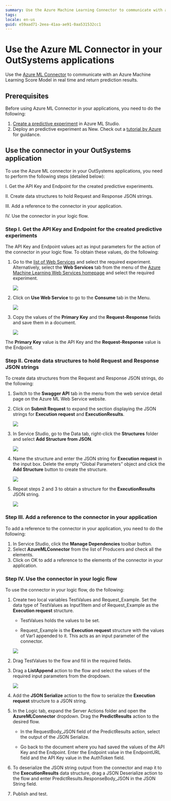 ```yaml
---
summary: Use the Azure Machine Learning Connector to communicate with an Azure Machine Learning Score Model in real time and return prediction results.
tags:
locale: en-us
guid: e59aad71-2eea-41aa-ae91-0aa531532cc1
---
```


# Use the Azure ML Connector in your OutSystems applications

Use the [Azure ML Connector](https://www.outsystems.com/forge/component-overview/5657/azure-ml-connector) to communicate with an Azure Machine Learning Score Model in real time and return prediction results.

## Prerequisites

Before using Azure ML Connector in your applications, you need to do the following:

1. [Create a predictive experiment](https://docs.microsoft.com/en-us/azure/machine-learning/studio/create-experiment) in Azure ML Studio.
1. Deploy an predictive experiment as New. Check out a [tutorial by Azure](https://docs.microsoft.com/en-us/azure/machine-learning/classic/tutorial-part3-credit-risk-deploy) for guidance.

## Use the connector in your OutSystems application

To use the Azure ML connector in your OutSystems applications, you need to perform the following steps (detailed below):

I. Get the API Key and Endpoint for the created predictive experiments.

II. Create data structures to hold Request and Response JSON strings.

III. Add a reference to the connector in your application.

IV. Use the connector in your logic flow.

### Step I. Get the API Key and Endpoint for the created predictive experiments

The API Key and Endpoint values act as input parameters for the action of the connector in your logic flow. To obtain these values, do the following:

1. Go to the [list of Web Services](https://services.azureml.net/webservices) and select the required experiment. Alternatively, select the **Web Services** tab from the menu of the [Azure Machine Learning Web Services homepage](https://services.azureml.net/) and select the required experiment.

    ![](images/ml-connector-image2.png?width=600)

1. Click on **Use Web Service** to go to the **Consume** tab in the Menu.

    ![](images/ml-connector-image4.png?width=400)

1. Copy the values of the **Primary Key** and the **Request-Response** fields and save them in a document.

    ![](images/ml-connector-image5.png?width=600)

The **Primary Key** value is the API Key and the **Request-Response** value is the Endpoint.

### Step II. Create data structures to hold Request and Response JSON strings

To create data structures from the Request and Response JSON strings, do the following:

1. Switch to the **Swagger API** tab in the menu from the web service detail page on the Azure ML Web Service website.

1. Click on **Submit Request** to expand the section displaying the JSON strings for **Execution request** and **ExecutionResults**.

    ![](images/ml-connector-image9.png?width=600)

1. In Service Studio, go to the Data tab, right-click the **Structures** folder and select **Add Structure from JSON**.       

    ![](images/ml-connector-image1.png?width=500)

1. Name the structure and enter the JSON string for **Execution request** in the input box. Delete the empty “Global Parameters” object and click the **Add Structure** button to create the structure.

    ![](images/ml-connector-image3.png?width=600)

1. Repeat steps 2 and 3 to obtain a structure for the **ExecutionResults** JSON string.

    ![](images/ml-connector-image8.png?width=600)

### Step III. Add a reference to the connector in your application

To add a reference to the connector in your application, you need to do the following:

1. In Service Studio, click the **Manage Dependencies** toolbar button.
1. Select **AzureMLConnector** from the list of Producers and check all the elements.
1. Click on OK to add a reference to the elements of the connector in your application.

### Step IV. Use the connector in your logic flow

To use the connector in your logic flow, do the following:

1. Create two local variables TestValues and Request_Example. Set the data type of TestValues as Input1Item and of Request_Example as the **Execution request** structure. 

    * TestValues holds the values to be set.

    * Request_Example is the **Execution request** structure with the values of Var1 appended to it. This acts as an input parameter of the connector.

    ![](images/ml-connector-image6.png?width=600)

1. Drag TestValues to the flow and fill in the required fields.

1. Drag a **ListAppend** action to the flow and select the values of the required input parameters from the dropdown.

    ![](images/ml-connector-image7.png?width=600)

1. Add the **JSON Serialize** action to the flow to serialize the **Execution request** structure to a JSON string.

1. In the Logic tab, expand the Server Actions folder and open the **AzureMLConnector** dropdown. Drag the **PredictResults** action to the desired flow.

    * In the RequestBody_JSON field of the PredictResults action, select the output of the JSON Serialize.

    * Go back to the document where you had saved the values of the API Key and the Endpoint. Enter the Endpoint value in the EndpointURL field and the API Key value in the AuthToken field.

1. To deserialize the JSON string output from the connector and map it to the **ExecutionResults** data structure, drag a JSON Deserialize action to the flow and enter PredictResults.ResponseBody_JSON in the JSON String field.

1. Publish and test.
